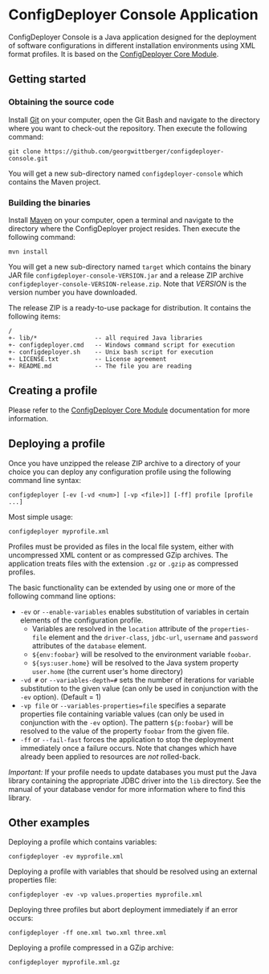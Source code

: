 ConfigDeployer Console Application
==================================

ConfigDeployer Console is a Java application designed for the deployment of software configurations in different installation environments using XML format profiles. It is based on the [ConfigDeployer Core Module](https://github.com/georgwittberger/configdeployer-core).

Getting started
---------------

### Obtaining the source code

Install [Git](http://git-scm.com/downloads) on your computer, open the Git Bash and navigate to the directory where you want to check-out the repository. Then execute the following command:

    git clone https://github.com/georgwittberger/configdeployer-console.git

You will get a new sub-directory named `configdeployer-console` which contains the Maven project.

### Building the binaries

Install [Maven](http://maven.apache.org/download.cgi) on your computer, open a terminal and navigate to the directory where the ConfigDeployer project resides. Then execute the following command:

    mvn install

You will get a new sub-directory named `target` which contains the binary JAR file `configdeployer-console-VERSION.jar` and a release ZIP archive `configdeployer-console-VERSION-release.zip`. Note that *VERSION* is the version number you have downloaded.

The release ZIP is a ready-to-use package for distribution. It contains the following items:

    /
    +- lib/*                -- all required Java libraries
    +- configdeployer.cmd   -- Windows command script for execution
    +- configdeployer.sh    -- Unix bash script for execution
    +- LICENSE.txt          -- License agreement
    +- README.md            -- The file you are reading

Creating a profile
------------------

Please refer to the [ConfigDeployer Core Module](https://github.com/georgwittberger/configdeployer-core) documentation for more information.

Deploying a profile
-------------------

Once you have unzipped the release ZIP archive to a directory of your choice you can deploy any configuration profile using the following command line syntax:

    configdeployer [-ev [-vd <num>] [-vp <file>]] [-ff] profile [profile ...]

Most simple usage:

    configdeployer myprofile.xml

Profiles must be provided as files in the local file system, either with uncompressed XML content or as compressed GZip archives. The application treats files with the extension `.gz` or `.gzip` as compressed profiles.

The basic functionality can be extended by using one or more of the following command line options:

-   `-ev` or `--enable-variables` enables substitution of variables in certain elements of the configuration profile.
    -   Variables are resolved in the `location` attribute of the `properties-file` element and the `driver-class`, `jdbc-url`, `username` and `password` attributes of the `database` element.
    -   `${env:foobar}` will be resolved to the environment variable `foobar`.
    -   `${sys:user.home}` will be resolved to the Java system property `user.home` (the current user's home directory)
-   `-vd #` or `--variables-depth=#` sets the number of iterations for variable substitution to the given value (can only be used in conjunction with the `-ev` option). (Default = 1)
-   `-vp file` or `--variables-properties=file` specifies a separate properties file containing variable values (can only be used in conjunction with the `-ev` option). The pattern `${p:foobar}` will be resolved to the value of the property `foobar` from the given file.
-   `-ff` or `--fail-fast` forces the application to stop the deployment immediately once a failure occurs. Note that changes which have already been applied to resources are *not* rolled-back.

*Important:* If your profile needs to update databases you must put the Java library containing the appropriate JDBC driver into the `lib` directory. See the manual of your database vendor for more information where to find this library.

Other examples
--------------

Deploying a profile which contains variables:

    configdeployer -ev myprofile.xml

Deploying a profile with variables that should be resolved using an external properties file:

    configdeployer -ev -vp values.properties myprofile.xml

Deploying three profiles but abort deployment immediately if an error occurs:

    configdeployer -ff one.xml two.xml three.xml

Deploying a profile compressed in a GZip archive:

    configdeployer myprofile.xml.gz

